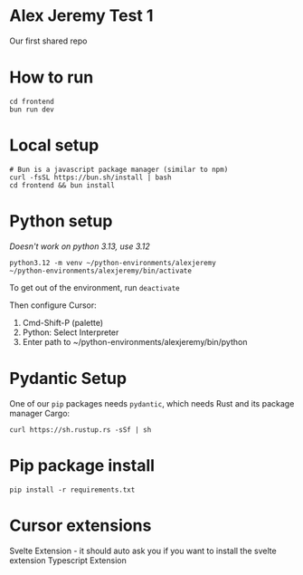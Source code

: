 # Alex Jeremy Test 1
Our first shared repo


# How to run
```
cd frontend
bun run dev
```

# Local setup
```
# Bun is a javascript package manager (similar to npm)
curl -fsSL https://bun.sh/install | bash
cd frontend && bun install
```

# Python setup
*Doesn't work on python 3.13, use 3.12*
```
python3.12 -m venv ~/python-environments/alexjeremy
~/python-environments/alexjeremy/bin/activate
```
To get out of the environment, run `deactivate`

Then configure Cursor:
1. Cmd-Shift-P (palette)
2. Python: Select Interpreter
3. Enter path to ~/python-environments/alexjeremy/bin/python

# Pydantic Setup
One of our `pip` packages needs `pydantic`, which needs Rust and its package manager Cargo:
```
curl https://sh.rustup.rs -sSf | sh
```

# Pip package install
```
pip install -r requirements.txt
```

# Cursor extensions
Svelte Extension - it should auto ask you if you want to install the svelte extension
Typescript Extension